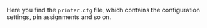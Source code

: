 Here you find the `printer.cfg` file, which contains the configuration settings, pin assignments and so on.  
  

